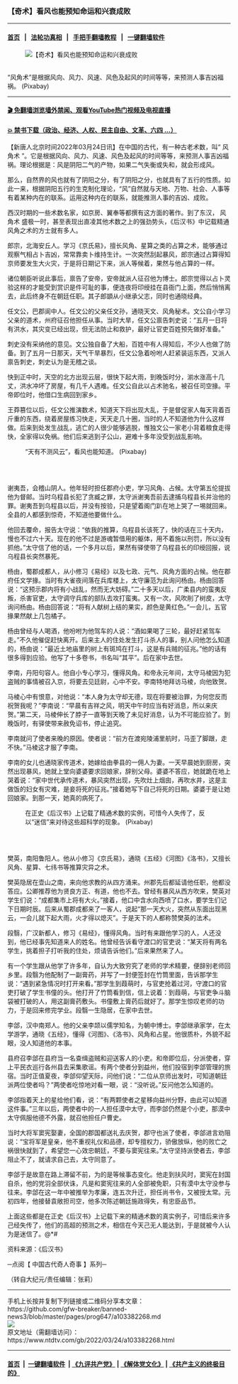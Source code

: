 ### 【奇术】看风也能预知命运和兴衰成败
------------------------

#### [首页](https://github.com/gfw-breaker/banned-news3/blob/master/README.md) &nbsp;&nbsp;|&nbsp;&nbsp; [法轮功真相](https://github.com/begood0513/basic/blob/master/README.md)  &nbsp;&nbsp;|&nbsp;&nbsp; [手把手翻墙教程](https://github.com/gfw-breaker/guides/wiki)  &nbsp;&nbsp;|&nbsp;&nbsp; [一键翻墙软件](https://github.com/gfw-breaker/nogfw/blob/master/README.md)  



<div><div class="featured_image">
 <figure>
  <img alt="【奇术】看风也能预知命运和兴衰成败" src="https://i.ntdtv.com/assets/uploads/2022/03/2022-03-24_160004-800x450.jpg"/>
 </figure><br/>
 <span class="caption">
  “风角术”是根据风向、风力、风速、风色及起风的时间等等，来预测人事吉凶福祸。 (Pixabay)
 </span>
</div>
</div><hr/>

#### [ 🎬  免翻墙浏览墙外禁闻、观看YouTube热门视频及电视直播](https://github.com/gfw-breaker/HelloWorld)

#### [ 💥  禁书下载（政治、经济、人权、民主自由、文革、六四 ...）](https://github.com/gfw-breaker/books/blob/master/README.md)

<div><div class="post_content" itemprop="articleBody">
 <p>
  【新唐人北京时间2022年03月24日讯】在中国的古代，有一种古老术数，叫“
  <ok href="https://www.ntdtv.com/gb/风角术.htm">
   风角术
  </ok>
  ”。它是根据风向、风力、风速、风色及起风的时间等等，来预测人事吉凶福祸。理论根据是：风是阴阳二气的产物，如果二气失衡或失和，就会形成风。
 </p>
 <p>
  那么，自然界的风也就有了阴阳之分，有了阴阳之分，也就具有了五行的性质。如此一来，根据阴阳五行的生克制化理论，“风”自然就与天地、万物、社会、人事等有着某种内在的联系。运用这种内在的联系，就能推测人事的吉凶、成败。
 </p>
 <p>
  西汉时期的一些术数名家，如京房、翼奉等都撰有这方面的著作。到了东汉，
  <ok href="https://www.ntdtv.com/gb/风角术.htm">
   风角术
  </ok>
  盛极一时，甚至表现出直凌其他术数之上的强劲势头，《后汉书》中记载精通风角之术的方士就有多人。
 </p>
 <p>
  郎宗，北海安丘人。学习《京氏易》，擅长风角、星算之类的占算之术，能够通过观察气相占卜吉凶，常常靠卖卜维持生计。一次突然刮起暴风，郎宗通过占算得知京师要发生大火灾，于是将日期记下来，派人等候着，果然与他占算的一样。
 </p>
 <p>
  诸位朝臣听说此事后，禀告了安帝，安帝就派人征召他为博士。郎宗觉得以占卜灵验这样的才能受到赏识是件可耻的事，便连夜将印绶挂在县衙门上面，然后悄悄离去，此后终身不在朝廷任职。其子郎顗从小继承父志，同时也通晓经典。
 </p>
 <p>
  任文公，巴郡阆中人。任文公的父亲任文孙，通晓天文、风角秘术。文公自小学习父亲的道术，州府征召他担任从事。当时大旱，任文公禀告刺史说：“五月一日将有洪水，其灾变已经出现，但无法防止和救护，最好让官吏百姓预先做好准备。”
 </p>
 <p>
  刺史没有采纳他的意见。文公独自备了大船，百姓中有人得知后，不少人也做了防备。到了五月一日那天，天气干旱暴烈，任文公急着吩咐人赶紧装运东西，又派人禀告刺史，刺史认为是无稽之谈。
 </p>
 <p>
  快到正中时，天空的北方出现云层，很快下起大雨，到晚饭时分，湔水涨高十几丈，洪水冲坏了房屋，有几千人遇难。任文公自此以占术驰名，被召任司空掾。平帝即位时，他借口生病回到家乡。
 </p>
 <p>
  王莽篡位以后，任文公推演数术，知道天下将出现大乱，于是督促家人每天背着百斤重的东西，绕着房屋练习快走，天天走几十圈，当时的人不知道他为什么这样做。后来到处发生战乱，逃亡的人很少能够逃脱，惟独文公一家老小背着粮食走得快，全家得以免祸。他们后来逃到子公山，避难十多年没受到战乱影响。
 </p>
 <figure class="wp-caption alignnone" id="attachment_103382272" style="width: 404px">
  <img alt="" class="size-full wp-image-103382272" src="https://i.ntdtv.com/assets/uploads/2022/03/2022-03-24_155938.jpg">
   <br/><figcaption class="wp-caption-text">
    “天有不测风云”，看风也能知道。 (Pixabay)
    <br/>
   </figcaption><br/>
  </img>
 </figure><br/>
 <p>
  谢夷吾，会稽山阴人。他年轻时担任郡府小吏，学习风角、占候。太守第五伦提拔他为督邮。当时乌程县长犯了贪臧之罪，太守派谢夷吾前去逮捕乌程县长并治他的罪。谢夷吾到乌程县以后，并没有按验，只是望着阁门趴在地上哭了一埸就回来。全县的人都感到惊奇，不知道他要做什么。
 </p>
 <p>
  他回去覆命，报告太守说：“依我的推算，乌程县长该死了，快的话在三十天内，慢也不过六十天。现在的他不过是游魂暂借用的躯体，用不着施以刑罚，所以没有抓他。”太守信了他的话，一个多月以后，果然有驿使带了乌程县长的印绶回报，说乌程县长突然暴死。
 </p>
 <p>
  杨由，蜀郡成都人，从小修习《易经》以及七政、元气、风角方面的占候。他在郡府任文学掾。当时有大雀夜间落在兵库楼上，太守廉范为此询问杨由。杨由回答说：“这预示郡内将有小战乱，然而无大妨碍。”二十多天以后，广柔县内的蛮夷反叛，杀害官吏，太守调守兵库的部队去攻打蛮夷。又有一次，风吹削了树皮，太守询问杨由。杨由回答说：“将有人献树上结的果实，颜色是黄红色。”一会儿，五官掾果然献上几包橘子。
 </p>
 <p>
  杨由曾经与人喝酒，他吩咐为他驾车的人说：“酒如果喝了三轮，最好赶紧驾车走。”不久他催促赶快离开。后来主人的住处发生打斗杀人的事，别人问他怎么知道的，杨由说：“最近土地庙里的树上有斑鸠在打斗，这是有兵贼的征兆。”他的话有很多得到应验。他写了十多卷书，书名叫“其平”。后在家中去世。
 </p>
 <p>
  李南，丹阳句容人。他自小专心学习，懂得风角。和帝永元年间，太守马棱因为犯盗贼的事情被召入京，将要去见廷尉，心中不安。李南特地拜访马棱，向他致贺。
 </p>
 <p>
  马棱心中有恨意，对他说：“本人身为太守却无德，现在将要被治罪，为何您反而祝贺我呢？”李南说：“早晨有吉祥之风，明天中午时应当有好消息，所以来庆贺。”第二天，马棱伸长了脖子一直等到天晚了未见好消息，认为不可能应验了。到晚饭时，有驿使带来赦免诏书，停止追究。
 </p>
 <p>
  李南就问了使者来晚的原因。使者说：“前方在渡宛陵浦里航时，马歪了脚跟，走不快。”马棱这才服了李南。
 </p>
 <p>
  李南的女儿也通晓家传道术，她嫁给由拳县的一佣人为妻。一天早晨她到厨房，突然出现暴风，她就上堂向婆婆要求回娘家，辞别父母。婆婆不答应，她就跪在地上哭着说：“家中世代承传道术，暴风突然出现，先吹灶上烟囱，再吹水井，这是主做饭的妇女有灾难，是妾将死的征兆。”接着她写下自己将死的日期。婆婆于是让她回娘家。到那一天，她真的病死了。
 </p>
 <figure class="wp-caption alignnone" id="attachment_103382271" style="width: 408px">
  <img alt="" class="size-full wp-image-103382271" src="https://i.ntdtv.com/assets/uploads/2022/03/2022-03-24_155924.jpg">
   <br/><figcaption class="wp-caption-text">
    在正史《后汉书》上记载了精通术数的实例，可惜今人失传了，反以“迷信”来对待这些超科学的现象。 (Pixabay)
    <br/>
   </figcaption><br/>
  </img>
 </figure><br/>
 <p>
  樊英，南阳鲁阳人。他从小修习《京氏易》，通晓《五经》《河图》《洛书》，又擅长风角、星算、七纬书等推算灾异之术。
 </p>
 <p>
  樊英隐居在壶山之南，来向他求教的从四方涌来。州郡先后都延请他任职，他都没答应。公卿推荐他为贤良方正、有道，他也不去。曾经有暴风从西方吹来，樊英对学生们说：“成都集市上将有大火。”接着，他口中含水向西喷了口水，要学生们记下日期时辰。后来从蜀郡成都来了一客人，说起“那一天大火，突然从东面出现黑云，一会儿就下起大雨，火才得以熄灭”。于是天下的人都称赞樊英的法术。
 </p>
 <p>
  段翳，广汉新都人，修习《易经》，懂得风角。当时有来跟他学习的人，人还没到，他已经事先知道来人的姓名。他曾经告诉看守渡口的官吏说：“某天将有两名学生，挑着担子打听我的住处，烦请告诉他们。”后来果然来了人。
 </p>
 <p>
  有一个学生跟从他学了许多年，自认为大致穷究了老师的学术精要，便辞别老师回乡里。段翳为他配制了一副膏药，并写了一封便签封在竹筒里面，告诉那学生说：“遇到紧急情况时打开来看。”那学生到葭萌时，与官吏抢着过河，守渡口的官吏打破了学生书僮的头。他打开了竹筒看到信，信上说着：到葭萌，与官吏争斗脑袋被打破的人，用这副膏药敷头。书僮敷上膏药后就好了。那学生惊叹老师的功力，于是回来修完学业。段翳一生隐居，在家中去世。
 </p>
 <p>
  李郃，汉中南郑人。他的父亲李颉以儒学知名，为朝中博士。李郃继承家学，在太学游学，通晓《五经》，懂得《河图》、《洛书》、风角和占星。他很质朴，外貌不起眼，没人知道他的本事。
 </p>
 <p>
  县府召李郃在县府当一名查缉盗贼和迎送客人的小吏。和帝即位后，分派使者，穿上平民衣巡行各州县去采集歌谣。有两个使者分到益州，他们投宿到李郃管理的旅宿。当时正值夏夜，李郃仰望天际，问他们说：“二位从京师出发时，可知道朝廷派两位使者吗？”两使者吃惊地对看一眼，说：“没听说。”反问他怎么知道的。
 </p>
 <p>
  李郃指着天上的星给他们看，说：“有两颗使者之星移向益州分野，由此可以知道这件事。”三年以后，两使者中的一人担任漠中太守，而李郃仍然是个小吏，那漠中太守佩服他德不外露，就召他担任户曹史。
 </p>
 <p>
  当时大将军窦宪娶妻，全国的郡国都送礼去庆贺，郡守也派了使者，李郃进言劝阻说：“宝将军是皇亲，他不重视礼仪和品德，却专擅权力，骄傲放纵，他的败亡之祸很快就到了，希望您一心效忠朝廷，不要与窦宪往来。”太守坚持派使者去，李郃阻止不了，就请求自己去，太守同意了。
 </p>
 <p>
  李郃于是故意在路上滞留不前，为的是等候事态变化。他走到扶风时，窦宪在封国自杀，他的党羽全部伏诛，凡是和窦宪往来的人全部被免职，只有漠中太守没参与往来。李郃在这一年中被推举为孝廉，连五次升迁，担任尚书令，又被授太常。元初四年，他接替袁敞担司空，他多次陈述朝廷施政得失，有忠臣品节。
 </p>
 <p>
  上面这些都是在正史《后汉书》上记载下来的精通术数的真实例子，可惜后来许多己经失传了，他们的高超的预测之术，相信在今天己无人能达到，于是就被今人认为是迷信了。@*#
 </p>
 <p>
  资料来源：《后汉书》
 </p>
 <p>
  ─点阅【
  <ok href="https://www.ntdtv.com/gb/中国古代奇人奇事.htm">
   中国古代奇人奇事
  </ok>
  】系列─
 </p>
 <p>
  （转自大纪元/责任编辑：张莉）
 </p>
 <div class="single_ad">
 </div>
</div>
</div>
<hr/>
手机上长按并复制下列链接或二维码分享本文章：<br/>
https://github.com/gfw-breaker/banned-news3/blob/master/pages/prog647/a103382268.md <br/>
<a href='https://github.com/gfw-breaker/banned-news3/blob/master/pages/prog647/a103382268.md'><img src='https://github.com/gfw-breaker/banned-news3/blob/master/pages/prog647/a103382268.md.png'/></a> <br/>
原文地址（需翻墙访问）：https://www.ntdtv.com/gb/2022/03/24/a103382268.html


------------------------
#### [首页](https://github.com/gfw-breaker/banned-news3/blob/master/README.md) &nbsp;|&nbsp; [一键翻墙软件](https://github.com/gfw-breaker/nogfw/blob/master/README.md) &nbsp;| [《九评共产党》](https://github.com/gfw-breaker/9ping.md/blob/master/README.md#九评之一评共产党是什么) | [《解体党文化》](https://github.com/gfw-breaker/jtdwh.md/blob/master/README.md) | [《共产主义的终极目的》](https://github.com/gfw-breaker/gczydzjmd.md/blob/master/README.md)


<img src='http://gfw-breaker.win/banned-news3/pages/prog647/a103382268.md' width='0px' height='0px'/>
